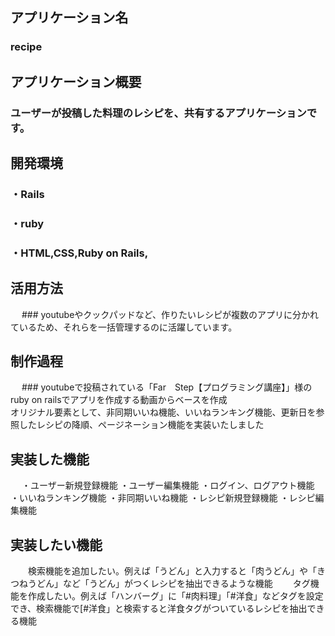 ## アプリケーション名
  ### recipe

## アプリケーション概要
   ### ユーザーが投稿した料理のレシピを、共有するアプリケーションです。

## 開発環境
   ### ・Rails
   ### ・ruby
   ### ・HTML,CSS,Ruby on Rails,

## 活用方法
　   ### youtubeやクックパッドなど、作りたいレシピが複数のアプリに分かれているため、それらを一括管理するのに活躍しています。

## 制作過程
　   ### youtubeで投稿されている「Far　Step【プログラミング講座】」様のruby on railsでアプリを作成する動画からベースを作成  
    オリジナル要素として、非同期いいね機能、いいねランキング機能、更新日を参照したレシピの降順、ページネーション機能を実装いたしました

## 実装した機能
　  ・ユーザー新規登録機能 
   ・ユーザー編集機能
   ・ログイン、ログアウト機能
   ・いいねランキング機能
   ・非同期いいね機能
   ・レシピ新規登録機能
   ・レシピ編集機能

## 実装したい機能
　　検索機能を追加したい。例えば「うどん」と入力すると「肉うどん」や「きつねうどん」など「うどん」がつくレシピを抽出できるような機能
　　タグ機能を作成したい。例えば「ハンバーグ」に「#肉料理」「#洋食」などタグを設定でき、検索機能で[#洋食」と検索すると洋食タグがついているレシピを抽出できる機能


  
　


